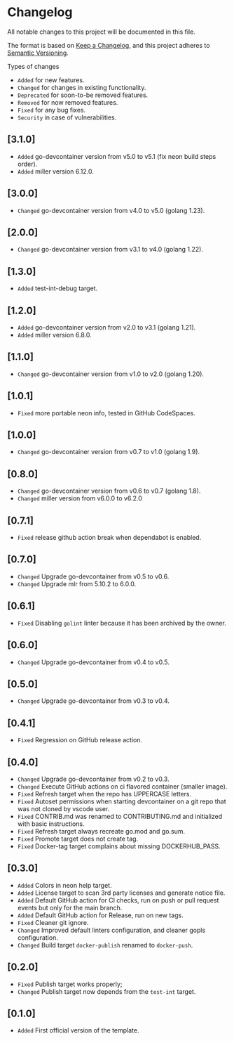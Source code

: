 # Changelog

All notable changes to this project will be documented in this file.

The format is based on [Keep a Changelog](https://keepachangelog.com/en/1.1.0/),
and this project adheres to [Semantic Versioning](https://semver.org/spec/v2.0.0.html).

Types of changes

- `Added` for new features.
- `Changed` for changes in existing functionality.
- `Deprecated` for soon-to-be removed features.
- `Removed` for now removed features.
- `Fixed` for any bug fixes.
- `Security` in case of vulnerabilities.

## [3.1.0]

- `Added` go-devcontainer version from v5.0 to v5.1 (fix neon build steps order).
- `Added` miller version 6.12.0.

## [3.0.0]

- `Changed` go-devcontainer version from v4.0 to v5.0 (golang 1.23).

## [2.0.0]

- `Changed` go-devcontainer version from v3.1 to v4.0 (golang 1.22).

## [1.3.0]

- `Added` test-int-debug target.

## [1.2.0]

- `Added` go-devcontainer version from v2.0 to v3.1 (golang 1.21).
- `Added` miller version 6.8.0.

## [1.1.0]

- `Changed` go-devcontainer version from v1.0 to v2.0 (golang 1.20).

## [1.0.1]

- `Fixed` more portable neon info, tested in GitHub CodeSpaces.

## [1.0.0]

- `Changed` go-devcontainer version from v0.7 to v1.0 (golang 1.9).

## [0.8.0]

- `Changed` go-devcontainer version from v0.6 to v0.7 (golang 1.8).
- `Changed` miller version from v6.0.0 to v6.2.0

## [0.7.1]

- `Fixed` release github action break when dependabot is enabled.

## [0.7.0]

- `Changed` Upgrade go-devcontainer from v0.5 to v0.6.
- `Changed` Upgrade mlr from 5.10.2 to 6.0.0.

## [0.6.1]

- `Fixed` Disabling `golint` linter because it has been archived by the owner.

## [0.6.0]

- `Changed` Upgrade go-devcontainer from v0.4 to v0.5.

## [0.5.0]

- `Changed` Upgrade go-devcontainer from v0.3 to v0.4.

## [0.4.1]

- `Fixed` Regression on GitHub release action.

## [0.4.0]

- `Changed` Upgrade go-devcontainer from v0.2 to v0.3.
- `Changed` Execute GitHub actions on ci flavored container (smaller image).
- `Fixed` Refresh target when the repo has UPPERCASE letters.
- `Fixed` Autoset permissions when starting devcontainer on a git repo that was not cloned by vscode user.
- `Fixed` CONTRIB.md was renamed to CONTRIBUTING.md and initialized with basic instructions.
- `Fixed` Refresh target always recreate go.mod and go.sum.
- `Fixed` Promote target does not create tag.
- `Fixed` Docker-tag target complains about missing DOCKERHUB_PASS.

## [0.3.0]

- `Added` Colors in neon help target.
- `Added` License target to scan 3rd party licenses and generate notice file.
- `Added` Default GitHub action for CI checks, run on push or pull request events but only for the main branch.
- `Added` Default GitHub action for Release, run on new tags.
- `Fixed` Cleaner git ignore.
- `Changed` Improved default linters configuration, and cleaner gopls configuration.
- `Changed` Build target `docker-publish` renamed to `docker-push`.

## [0.2.0]

- `Fixed` Publish target works properly;
- `Changed` Publish target now depends from the `test-int` target.

## [0.1.0]

- `Added` First official version of the template.
